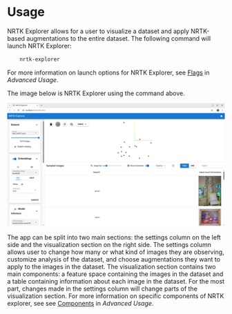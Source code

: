 # Usage

NRTK Explorer allows for a user to visualize a dataset and apply NRTK-based augmentations to the entire dataset. The
following command will launch NRTK Explorer:

``` bash
    nrtk-explorer
```

For more information on launch options for NRTK Explorer, see [Flags](./advanced_usage.md#flags) in _Advanced Usage_.


The image below is NRTK Explorer using the command above.

![All Preset](images/all_preset.png)

The app can be split into two main sections: the settings
column on the left side and the visualization section on the right side. The settings column allows user to change how many or
what kind of images they are observing, customize analysis of the dataset, and choose augmentations they want to apply
to the images in the dataset. The visualization section contains two main components: a feature space containing the
images in the dataset and a table containing information about each image in the dataset. For the most part, changes
made in the settings column will change parts of the visualization section. For more information on specific components
of NRTK explorer, see see [Components](./advanced_usage.md#components) in _Advanced Usage_.
